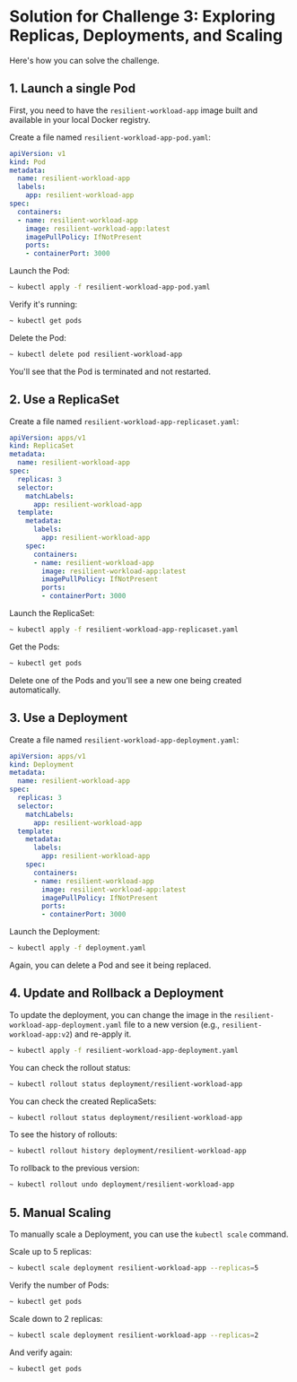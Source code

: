 # Solution for Challenge 3: Exploring Replicas, Deployments, and Scaling

Here's how you can solve the challenge.

## 1. Launch a single Pod

First, you need to have the `resilient-workload-app` image built and available in your local Docker registry.

Create a file named `resilient-workload-app-pod.yaml`:

```yaml
apiVersion: v1
kind: Pod
metadata:
  name: resilient-workload-app
  labels:
    app: resilient-workload-app
spec:
  containers:
  - name: resilient-workload-app
    image: resilient-workload-app:latest
    imagePullPolicy: IfNotPresent
    ports:
    - containerPort: 3000
```

Launch the Pod:

```bash
~ kubectl apply -f resilient-workload-app-pod.yaml
```

Verify it's running:

```bash
~ kubectl get pods
```

Delete the Pod:

```bash
~ kubectl delete pod resilient-workload-app
```

You'll see that the Pod is terminated and not restarted.

## 2. Use a ReplicaSet

Create a file named `resilient-workload-app-replicaset.yaml`:

```yaml
apiVersion: apps/v1
kind: ReplicaSet
metadata:
  name: resilient-workload-app
spec:
  replicas: 3
  selector:
    matchLabels:
      app: resilient-workload-app
  template:
    metadata:
      labels:
        app: resilient-workload-app
    spec:
      containers:
      - name: resilient-workload-app
        image: resilient-workload-app:latest
        imagePullPolicy: IfNotPresent
        ports:
        - containerPort: 3000
```

Launch the ReplicaSet:

```bash
~ kubectl apply -f resilient-workload-app-replicaset.yaml
```

Get the Pods:

```bash
~ kubectl get pods
```

Delete one of the Pods and you'll see a new one being created automatically.

## 3. Use a Deployment

Create a file named `resilient-workload-app-deployment.yaml`:

```yaml
apiVersion: apps/v1
kind: Deployment
metadata:
  name: resilient-workload-app
spec:
  replicas: 3
  selector:
    matchLabels:
      app: resilient-workload-app
  template:
    metadata:
      labels:
        app: resilient-workload-app
    spec:
      containers:
      - name: resilient-workload-app
        image: resilient-workload-app:latest
        imagePullPolicy: IfNotPresent
        ports:
        - containerPort: 3000
```

Launch the Deployment:

```bash
~ kubectl apply -f deployment.yaml
```

Again, you can delete a Pod and see it being replaced.

## 4. Update and Rollback a Deployment

To update the deployment, you can change the image in the `resilient-workload-app-deployment.yaml` file to a new version (e.g., `resilient-workload-app:v2`) and re-apply it.

```bash
~ kubectl apply -f resilient-workload-app-deployment.yaml
```

You can check the rollout status:

```bash
~ kubectl rollout status deployment/resilient-workload-app
```

You can check the created ReplicaSets:

```bash
~ kubectl rollout status deployment/resilient-workload-app
```

To see the history of rollouts:

```bash
~ kubectl rollout history deployment/resilient-workload-app
```

To rollback to the previous version:

```bash
~ kubectl rollout undo deployment/resilient-workload-app
```

## 5. Manual Scaling

To manually scale a Deployment, you can use the `kubectl scale` command.

Scale up to 5 replicas:

```bash
~ kubectl scale deployment resilient-workload-app --replicas=5
```

Verify the number of Pods:

```bash
~ kubectl get pods
```

Scale down to 2 replicas:

```bash
~ kubectl scale deployment resilient-workload-app --replicas=2
```

And verify again:

```bash
~ kubectl get pods
```